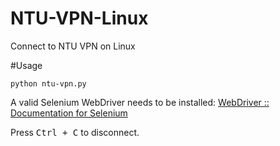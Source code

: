 # NTU-VPN-Linux
Connect to NTU VPN on Linux

#Usage

```shell
python ntu-vpn.py
```
A valid Selenium WebDriver needs to be installed:
[WebDriver :: Documentation for Selenium](https://www.selenium.dev/documentation/en/webdriver/driver_requirements/#quick-reference)

Press <kbd>Ctrl + C</kbd> to disconnect.